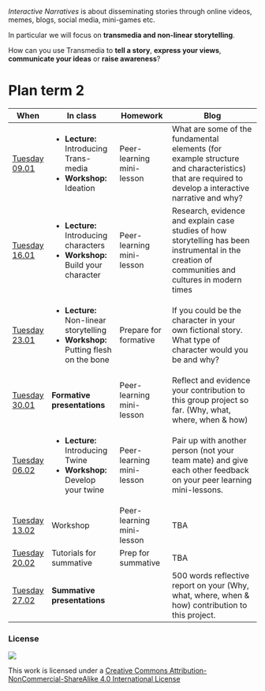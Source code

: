 *Interactive Narratives* is about disseminating stories through online videos, memes, blogs, social media, mini-games etc.

In particular we will focus on **transmedia and non-linear storytelling**.

How can you use Transmedia to **tell a story**, **express your views**, **communicate your ideas** or **raise awareness**?


# Plan term 2

When | In class | Homework | Blog
---- | -------- | -------- | ----
[Tuesday<br>09.01](sessions/01)| <ul><li>**Lecture:** Introducing Trans-media  <li>**Workshop:** Ideation | Peer-learning mini-lesson | What are some of the fundamental elements (for example structure and characteristics) that are required to develop a interactive narrative and why?
[Tuesday<br>16.01](sessions/02)| <ul><li>**Lecture:** Introducing characters <li>**Workshop:** Build your character | Peer-learning mini-lesson | Research, evidence and explain case studies of how storytelling has been instrumental in the creation of communities and cultures in modern times
[Tuesday<br>23.01](sessions/03)| <ul><li>**Lecture:** Non-linear storytelling <li>**Workshop:** Putting flesh on the bone  | Prepare for formative | If you could be the character in your own fictional story. What type of character would you be and why?  
[Tuesday<br>30.01](sessions/04)| **Formative presentations** | Peer-learning mini-lesson | Reflect and evidence your contribution to this group project so far. (Why, what, where, when & how)
[Tuesday<br>06.02](sessions/05)| <ul><li>**Lecture:** Introducing Twine <li>**Workshop:** Develop your twine  | Peer-learning mini-lesson | Pair up with another person (not your team mate) and give each other feedback on your peer learning mini-lessons.
[Tuesday<br>13.02](sessions/06)| Workshop | Peer-learning mini-lesson | TBA
[Tuesday<br>20.02](sessions/07)| Tutorials for summative | Prep for summative | TBA
[Tuesday<br>27.02](sessions/08)| **Summative presentations** | | 500 words reflective report on your (Why, what, where, when & how) contribution to this project.  


### License

[![](https://i.creativecommons.org/l/by-nc-sa/4.0/88x31.png)](http://creativecommons.org/licenses/by-nc-sa/4.0)

This work is licensed under a [Creative Commons Attribution-NonCommercial-ShareAlike 4.0 International License ](http://creativecommons.org/licenses/by-nc-sa/4.0)
